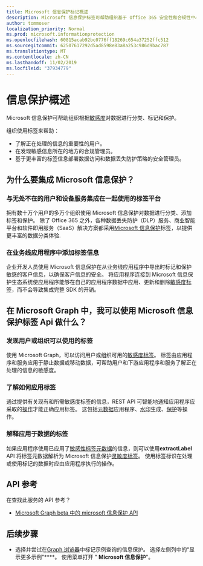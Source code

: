 ```yaml
---
title: Microsoft 信息保护标记概述
description: Microsoft 信息保护标签可帮助组织基于 Office 365 安全性和合规性中心敏感度标签对数据进行分类、标记和保护。
author: tommoser
localization_priority: Normal
ms.prod: microsoft.informationprotection
ms.openlocfilehash: 60815acab92bc0776ff18269c654a37252ffc512
ms.sourcegitcommit: 62507617292d5ad8598e83a8a253c986d9bac787
ms.translationtype: MT
ms.contentlocale: zh-CN
ms.lasthandoff: 11/02/2019
ms.locfileid: "37934779"
---
```

# <a name="information-protection-overview"></a>信息保护概述

Microsoft 信息保护可帮助组织根据[敏感度](https://docs.microsoft.com/Office365/SecurityCompliance/sensitivity-labels)对数据进行分类、标记和保护。 

组织使用标签来帮助：

* 了解正在处理的信息的重要性的用户。
* 在发现敏感信息所在的地方的合规管理员。 
* 基于更丰富的标签信息部署数据访问和数据丢失防护策略的安全管理员。

## <a name="why-integrate-microsoft-information-protection"></a>为什么要集成 Microsoft 信息保护？ 

### <a name="integrate-with-the-ubiquitous-labeling-platform-servicing-millions-of-users-and-devices"></a>与无处不在的用户和设备服务集成在一起使用的标签平台

拥有数十万个用户的多万个组织使用 Microsoft 信息保护对数据进行分类、添加标签和保护。  除了 Office 365 之外，各种数据丢失防护（DLP）服务、商业智能平台和软件即用服务（SaaS）解决方案都采用[Microsoft 信息保护](https://www.microsoft.com/en-us/security/technology/information-protection)标签，以提供更丰富的数据分类体验. 

### <a name="label-information-in-line-of-business-applications"></a>在业务线应用程序中添加标签信息

企业开发人员使用 Microsoft 信息保护在从业务线应用程序中导出时标记和保护敏感的客户信息，以确保客户信息的安全。 将应用程序连接到 Microsoft 信息保护生态系统使应用程序能够在自己的应用程序数据中应用、更新和删除[敏感度标签](https://docs.microsoft.com/Office365/SecurityCompliance/sensitivity-labels)，而不会导致集成完整 SDK 的开销。

## <a name="what-can-i-do-with-microsoft-information-protection-label-apis-in-microsoft-graph"></a>在 Microsoft Graph 中，我可以使用 Microsoft 信息保护标签 Api 做什么？ 

### <a name="discover-labels-available-to-a-user-or-organization"></a>发现用户或组织可以使用的标签

使用 Microsoft Graph，可以访问用户或组织可用的[敏感度标签](/graph/api/informationprotectionlabel.md?view=graph-rest-beta)。 标签由应用程序和服务应用于静止数据或移动数据，可帮助用户和下游应用程序和服务了解正在处理的信息的敏感度。

### <a name="understand-how-to-apply-labels"></a>了解如何应用标签

通过提供有关现有和所需敏感度标签的信息，REST API 可智能地通知应用程序应采取的[操作](/graph/api/resources/informationProtectionActions.md?view=graph-rest-beta)才能正确应用标签。 这包括[元数据](/graph/api/resources/metadataaction.md?view=graph-rest-beta)应用程序、[水印](/graph/api/resources/addwatermarkaction.md?view=graph-rest-beta)生成、[保护](/graph/api/resources/protectByTemplateAction.md?view=graph-rest-beta)等操作。

### <a name="interpret-labels-applied-to-data"></a>解释应用于数据的标签

如果应用程序使用已应用了[敏感性标签元数据](/graph/api/resources/metadataaction.md?view=graph-rest-beta)的信息，则可以使用**extractLabel** API 将标签元数据解析为 Microsoft 信息保护[灵敏度标签](/graph/api/resources/informationprotectionlabel.md?view=graph-rest-beta)。 使用标签标识在处理或使用标记的数据时应由应用程序执行的操作。 

## <a name="api-reference"></a>API 参考

在查找此服务的 API 参考？

- [Microsoft Graph beta 中的 microsoft 信息保护 API](/graph/api/resources/information-protection-overview?view=graph-rest-beta)

## <a name="next-steps"></a>后续步骤

- 选择并尝试在[Graph 浏览器](https://developer.microsoft.com/graph/graph-explorer)中标记示例查询的信息保护。 选择左侧列中的“显示更多示例”****。 使用菜单打开 " **Microsoft 信息保护**"。
